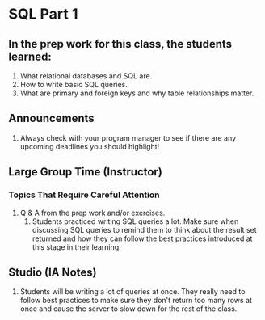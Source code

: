 # SQL Part 1

## In the prep work for this class, the students learned:

1. What relational databases and SQL are.
1. How to write basic SQL queries.
1. What are primary and foreign keys and why table relationships matter.

## Announcements
1. Always check with your program manager to see if there are any upcoming deadlines you should highlight!

## Large Group Time (Instructor)

### Topics That Require Careful Attention
1. Q & A from the prep work and/or exercises.
   1. Students practiced writing SQL queries a lot. Make sure when discussing SQL queries to remind them to think about the result set returned and how they can follow the best practices introduced at this stage in their learning.

## Studio (IA Notes)

1. Students will be writing a lot of queries at once. They really need to follow best practices to make sure they don't return too many rows at once and cause the server to slow down for the rest of the class.
